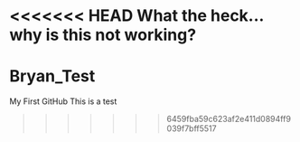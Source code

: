 <<<<<<< HEAD
What the heck... why is this not working?
=======
Bryan_Test
==========

My First GitHub
This is a test
>>>>>>> 6459fba59c623af2e411d0894ff9039f7bff5517
